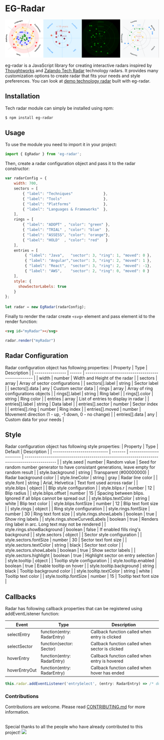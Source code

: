 # EG-Radar

<img src="radars.PNG" width="888">

eg-radar is a JavaScript library for creating interactive radars inspired by [Thoughtworks](https://www.thoughtworks.com/radar) and [Zalando Tech Radar](https://opensource.zalando.com/tech-radar/) technology radars. It provides many customization options to create radar that fits your needs and style preferences. You can look at [demo technology radar](https://github.com/EdgarsGarsneks/eg-tech-radar) built with eg-radar.

## Installation
Tech radar module can simply be installed using npm:
```sh
$ npm install eg-radar
```

## Usage
To use the module you need to import it in your project:
```javascript
import { EgRadar } from 'eg-radar';
```
Then, create a radar configuration object and pass it to the radar constructor:
```javascript
var radarConfig = {
    width: 700,
    sectors = [
        { "label": "Techniques"              },
        { "label": "Tools"                   },
        { "label": "Platforms"               },
        { "label": "Languages & Frameworks"  },
    ],
    rings = [
        { "label": "ADOPT" , "color": "green" },
        { "label": "TRIAL" , "color": "blue"  },
        { "label": "ASSESS", "color": "orange"},
        { "label": "HOLD"  , "color": "red"   }
    ],
    entries = [
         { "label": "Java",   "sector": 3, "ring": 1, "moved": 0 },
         { "label": "Angular","sector": 3, "ring": 2, "moved": 1 },
         { "label": "React",  "sector": 3, "ring": 2, "moved": -1},
         { "label": "AWS",    "sector": 2, "ring": 0, "moved": 0 }
    ],
    style: {
      showSectorLabels: true
    }
};

let radar = new EgRadar(radarConfig);
```

Finally to render the radar create `<svg>` element and pass element id to the render function:

```html
<svg id="myRadar"></svg>
```
```javascript
radar.render("myRadar")
```

## Radar Configuration
Radar configuration object has following properties:
| Property         | Type   | Description                                         |
| ---------------- | ------ | --------------------------------------------------- |
| width            | number | Width and Height of the radar                       |
| sectors          | array  | Array of sector configurations                      |
| sectors[].label  | string | Sector label                                        |
| sectors[].data   | any    | Custom sector data                                  |
| rings            | array  | Array of ring configurations objects                |
| rings[].label    | string | Ring label                                          |
| rings[].color    | string | Ring color                                          |
| entries          | array  | List of entries to display in radar                 |
| entries[].label  | string | Data label                                          |
| entries[].sector | number | Sector index                                        |
| entries[].ring   | number | Ring index                                          |
| entries[].moved  | number | Movement direction (1 - up, -1 down, 0 - no change) |
| entries[].data   | any    | Custom data for your needs                          |


## Style
Radar configuration object has following style properties:
| Property                     | Type    | Default                 | Description                                                                                    |
| ---------------------------- | ------- | ----------------------- | ---------------------------------------------------------------------------------------------- |
| style.seed                   | number  | Random value            | Seed for random number generator to have consistant generations, leave empty for random result |
| style.background             | string  | Transparent (#00000000) | Radar background color                                                                         |
| style.lineColor              | string  | gray                    | Radar line color                                                                               |
| style.font                   | string  | Arial, Helvetica        | Text font used across radar                                                                    |
| style.blips                  | object  |                         | Blip style configuration                                                                       |
| style.blips.r                | number  | 12                      | Blip radius                                                                                    |
| style.blips.offset           | number  | 15                      | Spacing between blips. Ignored if all blips cannot be spread out                               |
| style.blips.textColor        | string  | white                   | Blip text color                                                                                |
| style.blips.fontSize         | number  | 12                      | Blip text font size                                                                            |
| style.rings                  | object  |                         | Ring style configuration                                                                       |
| style.rings.fontSize         | number  | 30                      | Ring text font size                                                                            |
| style.rings.showLabels       | boolean | true                    | Show ring labels                                                                               |
| style.rings.showCurvedLabels | boolean | true                    | Renders ring label in arc. Long text may not be rendered                                       |
| style.rings.showBackground   | boolean | false                   | If enabled fills ring's background                                                             |
| style.sectors                | object  |                         | Sector style configuration                                                                     |
| style.sectors.fontSize       | number  | 30                      | Sector text font size                                                                          |
| style.sectors.textColor      | string  | black                   | Sector text color                                                                              |
| style.sectors.showLabels     | boolean | true                    | Show sector labels                                                                             |
| style.sectors.highlight      | boolean | true                    | Highlight sector on entry selection                                                            |
| style.tooltip                | object  |                         | Tooltip style configuration                                                                    |
| style.tooltip.enabled        | boolean | true                    | Enable tooltip on hover                                                                        |
| style.tooltip.background     | string  | black                   | Tooltip background color                                                                       |
| style.tooltip.textColor      | string  | white                   | Tooltip text color                                                                             |
| style.tooltip.fontSize       | number  | 15                      | Tooltip text font size                                                                         |


## Callbacks
Radar has following callback properties that can be registered using addEventListener function:

| Event         | Type                        | Description                                     |
| ------------- | --------------------------- | ----------------------------------------------- |
| selectEntry   | function(entry: RadarEntry) | Callback function called when entry is clicked  |
| selectSector  | function(sector: Sector)    | Callback function called when sector is clicked |
| hoverEntry    | function(entry: RadarEntry) | Callback function called when entry is hovered  |
| hoverEntryOut | function(entry: RadarEntry) | Callback function called when hover has ended   |

```js
this.radar.addEventListener('entrySelect', (entry: RadarEntry) => /* do something */); 
```

### Contributions

Contributions are welcome. Please read [CONTRIBUTING.md](https://github.com/EdgarsGarsneks/eg-radar/blob/main/CONTRIBUTING.md) for more information. <br><br>

Special thanks to all the people who have already contributed to this project! 
<a href="https://github.com/EdgarsGarsneks/eg-radar/graphs/contributors">
  <img src="https://contrib.rocks/image?repo=EdgarsGarsneks/eg-radar" />
</a>
